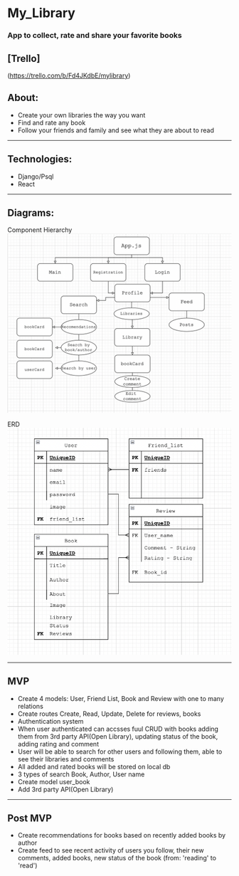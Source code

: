 # My_Library

### App to collect, rate and share your favorite books

## [Trello]
(https://trello.com/b/Fd4JKdbE/mylibrary)

## About:
- Create your own libraries the way you want 
- Find and rate any book 
- Follow your friends and family and see what they are about to read 

---
## Technologies:
- Django/Psql
- React

---

## Diagrams:

Component Hierarchy
<img src='./diagrams/CH.png'>

ERD
<img src= './diagrams/ERD.png'>

---
## MVP

- Create 4 models: User, Friend List, Book and Review with one to many relations
- Create routes Create, Read, Update, Delete for reviews, books 
- Authentication system
- When user authenticated can accsses fuul CRUD with books adding them from 3rd party API(Open Library), updating status of the book, adding rating and comment
- User will be able to search for other users and following them, able to see their libraries and comments
- All added and rated books will be stored on local db
- 3 types of search Book, Author, User name
- Create model user_book
- Add 3rd party API(Open Library)

---
## Post MVP

- Create recommendations for books based on recently added books by author
- Create feed to see recent activity of users you follow, their new comments, added books, new status of the book (from: 'reading' to 'read')